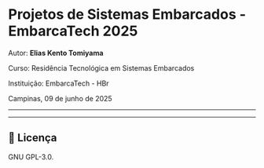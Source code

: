 
# Projetos de Sistemas Embarcados - EmbarcaTech 2025

Autor: **Elias Kento Tomiyama**

Curso: Residência Tecnológica em Sistemas Embarcados

Instituição: EmbarcaTech - HBr

Campinas, 09 de junho de 2025

---

<!-- INSIRA O CONTEÚDO DO SEU README AQUI! -->

---

## 📜 Licença
GNU GPL-3.0.

